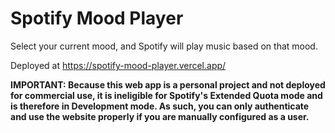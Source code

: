# Spotify Mood Player

Select your current mood, and Spotify will play music based on that mood.

Deployed at https://spotify-mood-player.vercel.app/

**IMPORTANT: Because this web app is a personal project and not deployed for commercial use, it is ineligible for Spotify's Extended Quota mode and is therefore in Development mode. As such, you can only authenticate and use the website properly if you are manually configured as a user.**
